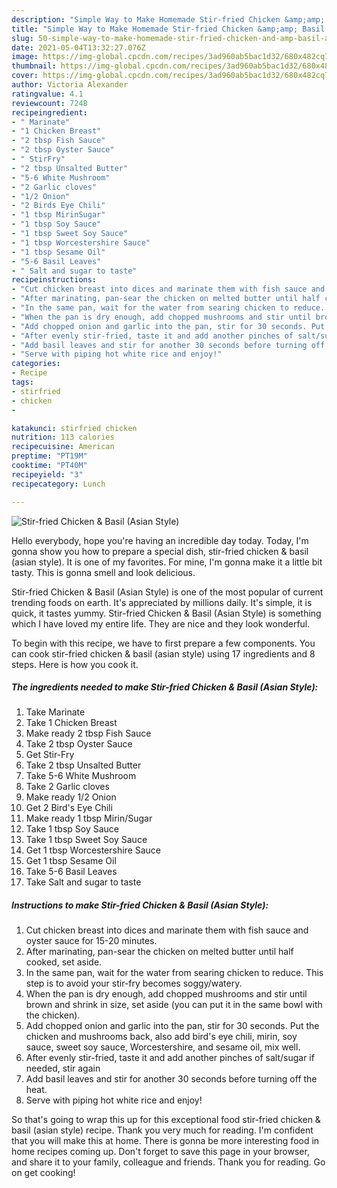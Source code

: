 ```yaml
---
description: "Simple Way to Make Homemade Stir-fried Chicken &amp;amp; Basil (Asian Style)"
title: "Simple Way to Make Homemade Stir-fried Chicken &amp;amp; Basil (Asian Style)"
slug: 50-simple-way-to-make-homemade-stir-fried-chicken-and-amp-basil-asian-style
date: 2021-05-04T13:32:27.076Z
image: https://img-global.cpcdn.com/recipes/3ad960ab5bac1d32/680x482cq70/stir-fried-chicken-basil-asian-style-recipe-main-photo.jpg
thumbnail: https://img-global.cpcdn.com/recipes/3ad960ab5bac1d32/680x482cq70/stir-fried-chicken-basil-asian-style-recipe-main-photo.jpg
cover: https://img-global.cpcdn.com/recipes/3ad960ab5bac1d32/680x482cq70/stir-fried-chicken-basil-asian-style-recipe-main-photo.jpg
author: Victoria Alexander
ratingvalue: 4.1
reviewcount: 7248
recipeingredient:
- " Marinate"
- "1 Chicken Breast"
- "2 tbsp Fish Sauce"
- "2 tbsp Oyster Sauce"
- " StirFry"
- "2 tbsp Unsalted Butter"
- "5-6 White Mushroom"
- "2 Garlic cloves"
- "1/2 Onion"
- "2 Birds Eye Chili"
- "1 tbsp MirinSugar"
- "1 tbsp Soy Sauce"
- "1 tbsp Sweet Soy Sauce"
- "1 tbsp Worcestershire Sauce"
- "1 tbsp Sesame Oil"
- "5-6 Basil Leaves"
- " Salt and sugar to taste"
recipeinstructions:
- "Cut chicken breast into dices and marinate them with fish sauce and oyster sauce for 15-20 minutes."
- "After marinating, pan-sear the chicken on melted butter until half cooked, set aside."
- "In the same pan, wait for the water from searing chicken to reduce. This step is to avoid your stir-fry becomes soggy/watery."
- "When the pan is dry enough, add chopped mushrooms and stir until brown and shrink in size, set aside (you can put it in the same bowl with the chicken)."
- "Add chopped onion and garlic into the pan, stir for 30 seconds. Put the chicken and mushrooms back, also add bird&#39;s eye chili, mirin, soy sauce, sweet soy sauce, Worcestershire, and sesame oil, mix well."
- "After evenly stir-fried, taste it and add another pinches of salt/sugar if needed, stir again"
- "Add basil leaves and stir for another 30 seconds before turning off the heat."
- "Serve with piping hot white rice and enjoy!"
categories:
- Recipe
tags:
- stirfried
- chicken
- 

katakunci: stirfried chicken  
nutrition: 113 calories
recipecuisine: American
preptime: "PT19M"
cooktime: "PT40M"
recipeyield: "3"
recipecategory: Lunch

---
```



![Stir-fried Chicken &amp; Basil (Asian Style)](https://img-global.cpcdn.com/recipes/3ad960ab5bac1d32/680x482cq70/stir-fried-chicken-basil-asian-style-recipe-main-photo.jpg)

Hello everybody, hope you're having an incredible day today. Today, I'm gonna show you how to prepare a special dish, stir-fried chicken &amp; basil (asian style). It is one of my favorites. For mine, I'm gonna make it a little bit tasty. This is gonna smell and look delicious.



Stir-fried Chicken &amp; Basil (Asian Style) is one of the most popular of current trending foods on earth. It's appreciated by millions daily. It's simple, it is quick, it tastes yummy. Stir-fried Chicken &amp; Basil (Asian Style) is something which I have loved my entire life. They are nice and they look wonderful.


To begin with this recipe, we have to first prepare a few components. You can cook stir-fried chicken &amp; basil (asian style) using 17 ingredients and 8 steps. Here is how you cook it.

<!--inarticleads1-->

##### The ingredients needed to make Stir-fried Chicken &amp; Basil (Asian Style):

1. Take  Marinate
1. Take 1 Chicken Breast
1. Make ready 2 tbsp Fish Sauce
1. Take 2 tbsp Oyster Sauce
1. Get  Stir-Fry
1. Take 2 tbsp Unsalted Butter
1. Take 5-6 White Mushroom
1. Take 2 Garlic cloves
1. Make ready 1/2 Onion
1. Get 2 Bird&#39;s Eye Chili
1. Make ready 1 tbsp Mirin/Sugar
1. Take 1 tbsp Soy Sauce
1. Take 1 tbsp Sweet Soy Sauce
1. Get 1 tbsp Worcestershire Sauce
1. Get 1 tbsp Sesame Oil
1. Take 5-6 Basil Leaves
1. Take  Salt and sugar to taste




<!--inarticleads2-->

##### Instructions to make Stir-fried Chicken &amp; Basil (Asian Style):

1. Cut chicken breast into dices and marinate them with fish sauce and oyster sauce for 15-20 minutes.
1. After marinating, pan-sear the chicken on melted butter until half cooked, set aside.
1. In the same pan, wait for the water from searing chicken to reduce. This step is to avoid your stir-fry becomes soggy/watery.
1. When the pan is dry enough, add chopped mushrooms and stir until brown and shrink in size, set aside (you can put it in the same bowl with the chicken).
1. Add chopped onion and garlic into the pan, stir for 30 seconds. Put the chicken and mushrooms back, also add bird&#39;s eye chili, mirin, soy sauce, sweet soy sauce, Worcestershire, and sesame oil, mix well.
1. After evenly stir-fried, taste it and add another pinches of salt/sugar if needed, stir again
1. Add basil leaves and stir for another 30 seconds before turning off the heat.
1. Serve with piping hot white rice and enjoy!




So that's going to wrap this up for this exceptional food stir-fried chicken &amp; basil (asian style) recipe. Thank you very much for reading. I'm confident that you will make this at home. There is gonna be more interesting food in home recipes coming up. Don't forget to save this page in your browser, and share it to your family, colleague and friends. Thank you for reading. Go on get cooking!
